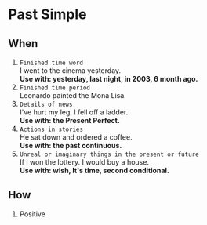 # Past Simple
## When
1. `Finished time word`  
I went to the cinema yesterday.  
<b>Use with: yesterday, last night, in 2003, 6 month ago.</b>
2. `Finished time period`  
Leonardo painted the Mona Lisa.
3. `Details of news`  
I've hurt my leg. I fell off a ladder.  
<b>Use with: the Present Perfect.</b>
4. `Actions in stories`  
He sat down and ordered a coffee.  
<b>Use with: the past continuous.</b>
5. `Unreal or imaginary things in the present or future`  
If i won the lottery. I would buy a house.  
<b>Use with: wish, It's time, second conditional.</b>
## How
1. Positive
